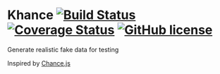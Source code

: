 # Khance [![Build Status](https://travis-ci.org/mattyb678/Khance.svg?branch=master)](https://travis-ci.org/mattyb678/Khance) [![Coverage Status](https://coveralls.io/repos/github/mattyb678/Khance/badge.svg?branch=master)](https://coveralls.io/github/mattyb678/Khance?branch=master) [![GitHub license](https://img.shields.io/github/license/mattyb678/Khance.svg)](https://github.com/mattyb678/Khance/blob/master/LICENSE)
Generate realistic fake data for testing


Inspired by [Chance.js](https://github.com/chancejs/chancejs)